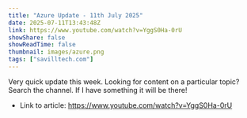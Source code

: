 ```yaml
---
title: "Azure Update - 11th July 2025"
date: 2025-07-11T13:43:48Z
link: https://www.youtube.com/watch?v=YggS0Ha-0rU
showShare: false
showReadTime: false
thumbnail: images/azure.png
tags: ["savilltech.com"]
---
```

Very quick update this week. Looking for content on a particular topic? Search the channel. If I have something it will be there!

- Link to article: https://www.youtube.com/watch?v=YggS0Ha-0rU